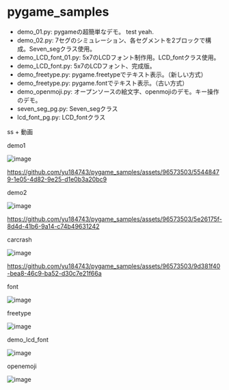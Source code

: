 # pygame_samples


 - demo_01.py: pygameの超簡単なデモ。 test yeah.
 - demo_02.py: 7セグのシミュレーション、各セグメントを2ブロックで構成。Seven_segクラス使用。
 - demo_LCD_font_01.py: 5x7のLCDフォント制作用。LCD_fontクラス使用。
 - demo_LCD_font.py: 5x7のLCDフォント、完成版。
 - demo_freetype.py: pygame.freetypeでテキスト表示。（新しい方式）
 - demo_freetype.py: pygame.fontでテキスト表示。（古い方式）
 - demo_openmoji.py: オープンソースの絵文字、openmojiのデモ。キー操作のデモ。
 - seven_seg_pg.py: Seven_segクラス
 - lcd_font_pg.py: LCD_fontクラス


ss + 動画




demo1


![image](https://github.com/yu184743/pygame_samples/assets/96573503/3bfb07dd-15fc-4d6c-8205-5a9e34f5409a)




https://github.com/yu184743/pygame_samples/assets/96573503/55448479-1e05-4d82-9e25-d1e0b3a20bc9




demo2


![image](https://github.com/yu184743/pygame_samples/assets/96573503/023c9d41-e3e8-49b3-adbe-6351e49d3d04)


https://github.com/yu184743/pygame_samples/assets/96573503/5e26175f-8d4d-41b6-9a14-c74b49631242


carcrash


![image](https://github.com/yu184743/pygame_samples/assets/96573503/0bf0b6fb-2668-4d90-979c-8fa456f96453)


https://github.com/yu184743/pygame_samples/assets/96573503/9d381f40-bea8-46c9-ba52-d30c7e21f66a


font


![image](https://github.com/yu184743/pygame_samples/assets/96573503/3c5adc01-d009-402b-985a-2a76fb6fcb46)


freetype


![image](https://github.com/yu184743/pygame_samples/assets/96573503/add78801-e690-4b04-9f3b-b7cd36205d93)


demo_lcd_font


![image](https://github.com/yu184743/pygame_samples/assets/96573503/9e229aec-61f4-4eb5-b4bb-58a5812ecf0d)


openemoji


![image](https://github.com/yu184743/pygame_samples/assets/96573503/5170f1e4-ba26-4d4c-96e5-8d486d8e289f)


